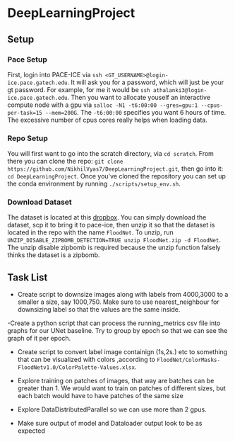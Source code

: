 # DeepLearningProject



## Setup

### Pace Setup

First, login into PACE-ICE via `ssh <GT_USERNAME>@login-ice.pace.gatech.edu`. It will ask you for a password, which will just be your gt password. For example, for me it would be `ssh athalanki3@login-ice.pace.gatech.edu`. Then you want to allocate youself an interactive compute node with a gpu via `salloc -N1 -t6:00:00 --gres=gpu:1 --cpus-per-task=15 --mem=200G`. The `-t6:00:00` specifies you want 6 hours of time. The excessive number of cpus cores really helps when loading data.

### Repo Setup

You will first want to go into the scratch directory, via `cd scratch`. From there you can clone the repo: `git clone https://github.com/NikhilVyas7/DeepLearningProject.git`, then go into it: `cd DeepLearningProject`. Once you've cloned the repository you can set up the conda
environment by running `./scripts/setup_env.sh`.

### Download Dataset

The dataset is located at this [dropbox](https://www.dropbox.com/scl/fo/k33qdif15ns2qv2jdxvhx/ANGaa8iPRhvlrvcKXjnmNRc?rlkey=ao2493wzl1cltonowjdbrnp7f&e=2&dl=0). You can simply download the dataset, scp it to bring it to pace-ice, then unzip it so that the
dataset is located in the repo with the name `FloodNet`. To unzip, run 
`UNZIP_DISABLE_ZIPBOMB_DETECTION=TRUE unzip FloodNet.zip -d FloodNet`. The unzip disable zipbomb is required because the unzip function falsely
thinks the dataset is a zipbomb.


## Task List


- Create script to downsize images along with labels from 4000,3000 to a smaller a size, say 1000,750. Make sure to use
    nearest_neighbour for downsizing label so that the values are the same inside.

-Create a python script that can process the running_metrics csv file into graphs for our UNet baseline. Try to group
    by epoch so that we can see the graph of it per epoch.

- Create script to convert label image containign (1s,2s.) etc to something that can be visualized with colors ,according to `FloodNet/ColorMasks-FloodNetv1.0/ColorPalette-Values.xlsx`.

- Explore training on patches of images, that way are batches can be greater than 1. We would want to train on patches of 
  different sizes, but each batch would have to have patches of the same size

- Explore DataDistributedParallel so we can use more than 2 gpus.

- Make sure output of model and Dataloader output look to be as expected






